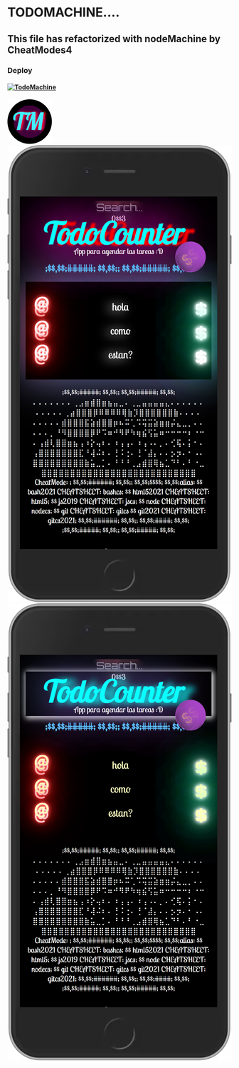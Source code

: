 # TODOMACHINE....
## This file has refactorized with nodeMachine by CheatModes4
### Deploy
#### [![TodoMachine](https://vercel.com/button)](https://rroderickk.github.io/firstapp1)

<img src="public/assets/logos/TodoMachineIconWb.svg" width="100px" class="fit-image">

<img src="./iPhone.png" class="fit-image">

<img src="./iPhone2.png" class="fit-image">

